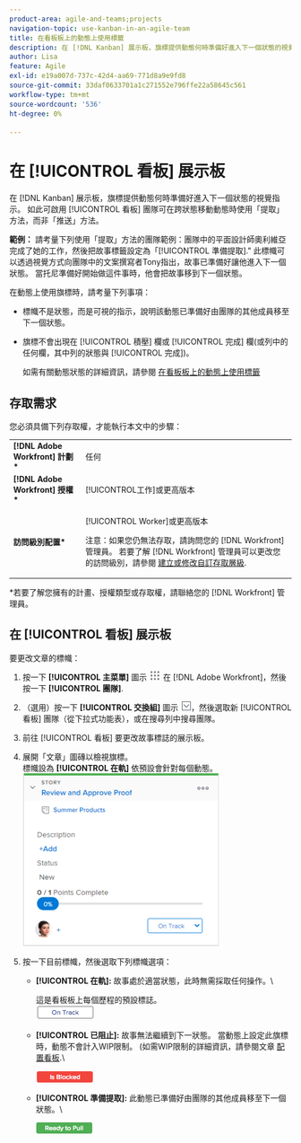 ```yaml
---
product-area: agile-and-teams;projects
navigation-topic: use-kanban-in-an-agile-team
title: 在看板板上的動態上使用標籤
description: 在 [!DNL Kanban] 展示板，旗標提供動態何時準備好進入下一個狀態的視覺指示。 這使看板團隊在跨狀態移動動態時可以使用「拉」方法，而不是「推」方法。
author: Lisa
feature: Agile
exl-id: e19a007d-737c-42d4-aa69-771d8a9e9fd8
source-git-commit: 33daf0633701a1c271552e796ffe22a58645c561
workflow-type: tm+mt
source-wordcount: '536'
ht-degree: 0%

---
```


# 在 [!UICONTROL 看板] 展示板

在 [!DNL Kanban] 展示板，旗標提供動態何時準備好進入下一個狀態的視覺指示。 如此可啟用 [!UICONTROL 看板] 團隊可在跨狀態移動動態時使用「提取」方法，而非「推送」方法。

**範例：** 請考量下列使用「提取」方法的團隊範例：團隊中的平面設計師奧利維亞完成了她的工作，然後把故事標籤設定為「[!UICONTROL 準備提取].&quot; 此標幟可以透過視覺方式向團隊中的文案撰寫者Tony指出，故事已準備好讓他進入下一個狀態。 當托尼準備好開始做這件事時，他會把故事移到下一個狀態。

在動態上使用旗標時，請考量下列事項：

* 標幟不是狀態，而是可視的指示，說明該動態已準備好由團隊的其他成員移至下一個狀態。
* 旗標不會出現在 [!UICONTROL 積壓] 欄或 [!UICONTROL 完成] 欄(或列中的任何欄，其中列的狀態與 [!UICONTROL 完成])。

   如需有關動態狀態的詳細資訊，請參閱 [在看板板上的動態上使用標籤](#updating-the-status-of-stories-and-subtasks)

## 存取需求

您必須具備下列存取權，才能執行本文中的步驟：

<table style="table-layout:auto"> 
 <col> 
 <col> 
 <tbody> 
  <tr> 
   <td role="rowheader"><strong>[!DNL Adobe Workfront] 計劃*</strong></td> 
   <td> <p>任何</p> </td> 
  </tr> 
  <tr> 
   <td role="rowheader"><strong>[!DNL Adobe Workfront] 授權*</strong></td> 
   <td> <p>[!UICONTROL工作]或更高版本</p> </td> 
  </tr> 
  <tr> 
   <td role="rowheader"><strong>訪問級別配置*</strong></td> 
   <td> <p>[!UICONTROL Worker]或更高版本</p> <p>注意：如果您仍無法存取，請詢問您的 [!DNL Workfront] 管理員。 若要了解 [!DNL Workfront] 管理員可以更改您的訪問級別，請參閱 <a href="../../administration-and-setup/add-users/configure-and-grant-access/create-modify-access-levels.md" class="MCXref xref">建立或修改自訂存取層級</a>.</p> </td> 
  </tr> 
 </tbody> 
</table>

&#42;若要了解您擁有的計畫、授權類型或存取權，請聯絡您的 [!DNL Workfront] 管理員。

## 在 [!UICONTROL 看板] 展示板

要更改文章的標幟：

1. 按一下 **[!UICONTROL 主菜單]** 圖示 ![](assets/main-menu-icon.png) 在 [!DNL Adobe Workfront]，然後按一下 **[!UICONTROL 團隊]**.

1. （選用）按一下 **[!UICONTROL 交換組]** 圖示 ![切換團隊表徵圖](assets/switch-team-icon.png)，然後選取新 [!UICONTROL 看板] 團隊（從下拉式功能表），或在搜尋列中搜尋團隊。

1. 前往 [!UICONTROL 看板] 要更改故事標誌的展示板。
1. 展開「文章」圖磚以檢視旗標。\
   標幟設為 **[!UICONTROL 在軌]** 依預設會針對每個動態。\
   ![看板卡](assets/agile-storycard-kanban-2021-350x308.png)

1. 按一下目前標幟，然後選取下列標幟選項：

   * **[!UICONTROL 在軌]:** 故事處於適當狀態，此時無需採取任何操作。\

      這是看板板上每個歷程的預設標誌。\
      ![kanban_flag_ontrack.png](assets/kanban-flag-ontrack.png)

   * **[!UICONTROL 已阻止]:** 故事無法繼續到下一狀態。 當動態上設定此旗標時，動態不會計入WIP限制。 (如需WIP限制的詳細資訊，請參閱文章 [配置看板](../../agile/get-started-with-agile-in-workfront/configure-kanban.md).\

      ![kanban_flag_blocked.png](assets/kanban-flag-blocked.png)

   * **[!UICONTROL 準備提取]:** 此動態已準備好由團隊的其他成員移至下一個狀態。\

      ![kanban_flag_ready.png](assets/kanban-flag-ready.png)
